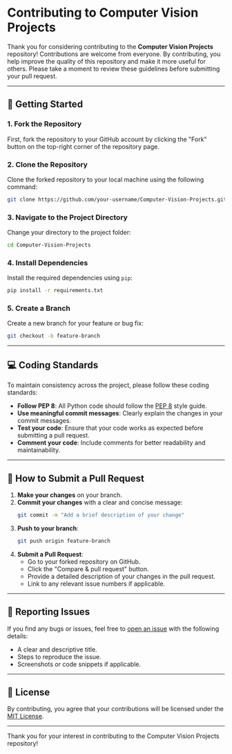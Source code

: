 
# Contributing to Computer Vision Projects

Thank you for considering contributing to the **Computer Vision Projects** repository! Contributions are welcome from everyone. By contributing, you help improve the quality of this repository and make it more useful for others. Please take a moment to review these guidelines before submitting your pull request.

---

## 🚀 Getting Started

### 1. Fork the Repository

First, fork the repository to your GitHub account by clicking the "Fork" button on the top-right corner of the repository page.

### 2. Clone the Repository

Clone the forked repository to your local machine using the following command:

```bash
git clone https://github.com/your-username/Computer-Vision-Projects.git
```

### 3. Navigate to the Project Directory

Change your directory to the project folder:

```bash
cd Computer-Vision-Projects
```

### 4. Install Dependencies

Install the required dependencies using `pip`:

```bash
pip install -r requirements.txt
```

### 5. Create a Branch

Create a new branch for your feature or bug fix:

```bash
git checkout -b feature-branch
```

---

## 💻 Coding Standards

To maintain consistency across the project, please follow these coding standards:

- **Follow PEP 8**: All Python code should follow the [PEP 8](https://peps.python.org/pep-0008/) style guide.
- **Use meaningful commit messages**: Clearly explain the changes in your commit messages.
- **Test your code**: Ensure that your code works as expected before submitting a pull request.
- **Comment your code**: Include comments for better readability and maintainability.

---

## 🤝 How to Submit a Pull Request

1. **Make your changes** on your branch.
2. **Commit your changes** with a clear and concise message:
   ```bash
   git commit -m "Add a brief description of your change"
   ```
3. **Push to your branch**:
   ```bash
   git push origin feature-branch
   ```
4. **Submit a Pull Request**:
   - Go to your forked repository on GitHub.
   - Click the "Compare & pull request" button.
   - Provide a detailed description of your changes in the pull request.
   - Link to any relevant issue numbers if applicable.

---

## 🔧 Reporting Issues

If you find any bugs or issues, feel free to [open an issue](https://github.com/diva711/Computer-Vision-Projects/issues) with the following details:
- A clear and descriptive title.
- Steps to reproduce the issue.
- Screenshots or code snippets if applicable.

---

## 📜 License

By contributing, you agree that your contributions will be licensed under the [MIT License](LICENSE).

---

Thank you for your interest in contributing to the Computer Vision Projects repository!
